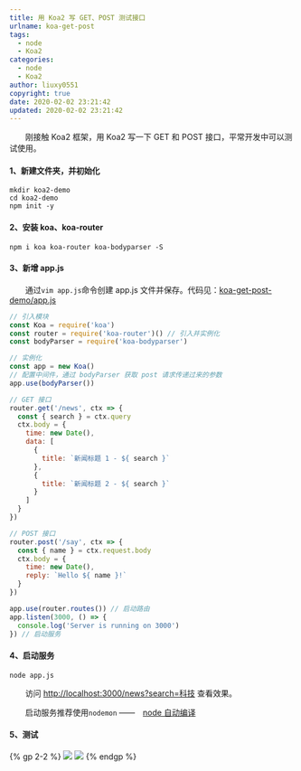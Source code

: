 ```yaml
---
title: 用 Koa2 写 GET、POST 测试接口
urlname: koa-get-post
tags:
  - node
  - Koa2
categories:
  - node
  - Koa2
author: liuxy0551
copyright: true
date: 2020-02-02 23:21:42
updated: 2020-02-02 23:21:42
---
```



&emsp;&emsp;刚接触 Koa2 框架，用 Koa2 写一下 GET 和 POST 接口，平常开发中可以测试使用。

<!--more-->


#### 1、新建文件夹，并初始化

```
mkdir koa2-demo
cd koa2-demo
npm init -y
```

#### 2、安装 koa、koa-router

```
npm i koa koa-router koa-bodyparser -S
```

#### 3、新增 app.js

&emsp;&emsp;通过`vim app.js`命令创建 app.js 文件并保存。代码见：<a href="https://github.com/liuxy0551/learn-node/blob/master/koa-get-post-demo/app.js" target="_black">koa-get-post-demo/app.js</a>

``` javascript
// 引入模块
const Koa = require('koa')
const router = require('koa-router')() // 引入并实例化
const bodyParser = require('koa-bodyparser')

// 实例化
const app = new Koa()
// 配置中间件，通过 bodyParser 获取 post 请求传递过来的参数
app.use(bodyParser())

// GET 接口
router.get('/news', ctx => {
  const { search } = ctx.query
  ctx.body = {
    time: new Date(),
    data: [
      {
        title: `新闻标题 1 - ${ search }`
      },
      {
        title: `新闻标题 2 - ${ search }`
      }
    ]
  }
})

// POST 接口
router.post('/say', ctx => {
  const { name } = ctx.request.body
  ctx.body = {
    time: new Date(),
    reply: `Hello ${ name }!`
  }
})

app.use(router.routes()) // 启动路由
app.listen(3000, () => {
  console.log('Server is running on 3000')
}) // 启动服务
```


#### 4、启动服务

```
node app.js
```

&emsp;&emsp;访问 <a href="http://localhost:3000/news?search=科技" target="_black">http://localhost:3000/news?search=科技</a> 查看效果。

&emsp;&emsp;启动服务推荐使用`nodemon` ——&emsp;<a href="https://liuxianyu.cn/article/node-auto-compile.html" target="_black">node 自动编译</a>

#### 5、测试

{% gp 2-2 %}
![](https://images-hosting.liuxianyu.cn/posts/koa-get-post/1.png)
![](https://images-hosting.liuxianyu.cn/posts/koa-get-post/2.png)
{% endgp %}

